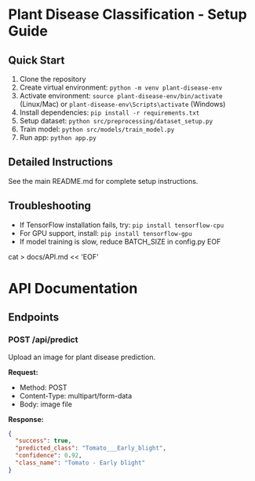 # Plant Disease Classification - Setup Guide

## Quick Start

1. Clone the repository
2. Create virtual environment: `python -m venv plant-disease-env`
3. Activate environment: `source plant-disease-env/bin/activate` (Linux/Mac) or `plant-disease-env\Scripts\activate` (Windows)
4. Install dependencies: `pip install -r requirements.txt`
5. Setup dataset: `python src/preprocessing/dataset_setup.py`
6. Train model: `python src/models/train_model.py`
7. Run app: `python app.py`

## Detailed Instructions

See the main README.md for complete setup instructions.

## Troubleshooting

- If TensorFlow installation fails, try: `pip install tensorflow-cpu`
- For GPU support, install: `pip install tensorflow-gpu`
- If model training is slow, reduce BATCH_SIZE in config.py
EOF

cat > docs/API.md << 'EOF'
# API Documentation

## Endpoints

### POST /api/predict
Upload an image for plant disease prediction.

**Request:**
- Method: POST
- Content-Type: multipart/form-data
- Body: image file

**Response:**
```json
{
  "success": true,
  "predicted_class": "Tomato___Early_blight",
  "confidence": 0.92,
  "class_name": "Tomato - Early blight"
}